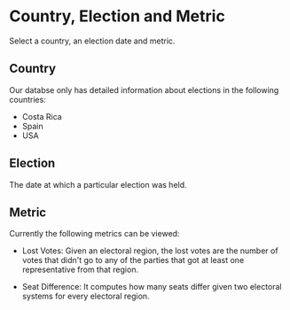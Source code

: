 # Country, Election and Metric

Select a country, an election date and metric.

## Country

Our databse only has detailed information about elections in the following
countries:

- Costa Rica
- Spain
- USA

## Election

The date at which a particular election was held.

## Metric

Currently the following metrics can be viewed:

- Lost Votes: Given an electoral region, the lost votes are the number of votes
that didn't go to any of the parties that got at least one representative from
that region.

- Seat Difference: It computes how many seats differ given two electoral systems
for every electoral region.
